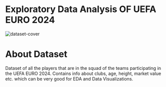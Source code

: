 # Exploratory Data Analysis OF UEFA EURO 2024
![dataset-cover](https://github.com/Mr-Array22/EDA-OF-UEFA-EURO-2024-EDA/assets/74115162/7b4215b6-97c6-491b-932b-92d4145224dd)
# About Dataset
Dataset of all the players that are in the squad of the teams participating in the UEFA EURO 2024. Contains info about clubs, age, height, market value etc. which can be very good for EDA and Data Visualizations.
